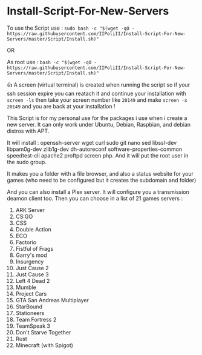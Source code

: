 # Install-Script-For-New-Servers
To use the Script use :
`sudo bash -c "$(wget -qO - https://raw.githubusercontent.com/IIPoliII/Install-Script-For-New-Servers/master/Script/Install.sh)"`

OR

As root use :
`bash -c "$(wget -qO - https://raw.githubusercontent.com/IIPoliII/Install-Script-For-New-Servers/master/Script/Install.sh)"`

:+1: A screen (virtual terminal) is created when running the script so if your ssh session expire you can reatach it and continue your installation with `screen -ls` then take your screen number like `20149` and make `screen -x 20149` and you are back at your installation !

This Script is for my personal use for the packages i use when i create a new server.
It can only work under Ubuntu, Debian, Raspbian, and debian distros with APT.

It will install : openssh-server wget curl sudo git nano sed libssl-dev libpam0g-dev zlib1g-dev dh-autoreconf software-properties-common speedtest-cli apache2 proftpd screen php.
And it will put the root user in the sudo group.

It makes you a folder with a file browser, and also a status website for your games (who need to be configured but it creates the subdomain and folder)

And you can also install a Plex server.
It will configure you a transmission deamon client too.
Then you can choose in a list of 21 games servers :
 1) ARK Server
 2) CS:GO
 3) CSS
 4) Double Action
 5) ECO
 6) Factorio
 7) Fistful of Frags
 8) Garry's mod
 9) Insurgency
 10) Just Cause 2
 11) Just Cause 3
 12) Left 4 Dead 2
 13) Mumble
 14) Project Cars
 15) GTA San Andreas Multiplayer
 16) StarBound
 17) Stationeers
 18) Team Fortress 2
 19) TeamSpeak 3
 20) Don't Starve Together
 21) Rust
 22) Minecraft (with Spigot)
